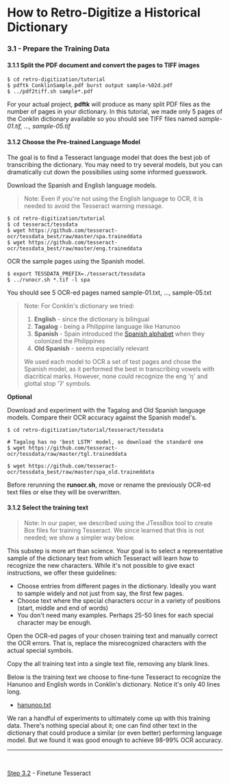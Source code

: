 # How to Retro-Digitize a Historical Dictionary

### 3.1 - Prepare the Training Data

#### 3.1.1 Split the PDF document and convert the pages to TIFF images

```
$ cd retro-digitization/tutorial
$ pdftk ConklinSample.pdf burst output sample-%02d.pdf
$ ../pdf2tiff.sh sample*.pdf
```

For your actual project, __pdftk__ will produce as many split PDF files as the number of pages in your dictionary. In this tutorial, we made only 5 pages of the Conklin dictionary available so you should see TIFF files named _sample-01.tif, ..., sample-05.tif_

#### 3.1.2 Choose the Pre-trained Language Model

The goal is to find a Tesseract language model that does the best job of transcribing the dictionary. You may need to try several models, but you can dramatically cut down the possibilies using some informed guesswork.

Download the Spanish and English language models.

> Note: Even if you're not using the English language to OCR, it is needed to avoid the Tesseract warning message.

```
$ cd retro-digitization/tutorial
$ cd tesseract/tessdata
$ wget https://github.com/tesseract-ocr/tessdata_best/raw/master/spa.traineddata
$ wget https://github.com/tesseract-ocr/tessdata_best/raw/master/eng.traineddata
```

OCR the sample pages using the Spanish model.

```
$ export TESSDATA_PREFIX=./tesseract/tessdata
$ ../runocr.sh *.tif -l spa
```

You should see 5 OCR-ed pages named sample-01.txt, ..., sample-05.txt

> Note: For Conklin's dictionary we tried:
> 1. __English__ - since the dictionary is bilingual
> 2. __Tagalog__ - being a Philippine language like Hanunoo
> 3. __Spanish__ - Spain introduced the [Spanish alphabet](https://en.wikipedia.org/wiki/Filipino_orthography) when they colonized the Philippines
> 4. __Old Spanish__ - seems especially relevant
>
> We used each model to OCR a set of test pages and chose the Spanish model, as it performed the best in transcribing vowels with diacritical marks. However, none could recognize the eng 'ŋ' and glottal stop 'ʔ' symbols.

__Optional__

Download and experiment with the Tagalog and Old Spanish language models. Compare their OCR accuracy against the Spanish model's. 

```
$ cd retro-digitization/tutorial/tesseract/tessdata

# Tagalog has no 'best LSTM' model, so download the standard one
$ wget https://github.com/tesseract-ocr/tessdata/raw/master/tgl.traineddata

$ wget https://github.com/tesseract-ocr/tessdata_best/raw/master/spa_old.traineddata
```

Before rerunning the __runocr.sh__, move or rename the previously OCR-ed text files or else they will be overwritten.

#### 3.1.2 Select the training text

> Note: In our paper, we described using the JTessBox tool to create Box files for training Tesseract. We since learned that this is not needed; we show a simpler way below.  

This substep is more art than science. Your goal is to select a representative sample of the dictionary text from which Tesseract will learn how to recognize the new characters. While it's not possible to give exact instructions, we offer these guidelines:

- Choose entries from different pages in the dictionary. Ideally you want to sample widely and not just from say, the first few pages.
- Choose text where the special characters occur in a variety of positions (start, middle and end of words)
- You don't need many examples. Perhaps 25-50 lines for each special character may be enough.

Open the OCR-ed pages of your chosen training text and manually correct the OCR errors. That is, replace the misrecognized characters with the actual special symbols.

Copy the all training text into a single text file, removing any blank lines.

Below is the training text we choose to fine-tune Tesseract to recognize the Hanunoo and English words in Conklin's dictionary. Notice it's only 40 lines long.

- [hanunoo.txt](./tutorial/hanunoo.txt)

We ran a handful of experiments to ultimately come up with this training data. There's nothing special about it; one can find other text in the dictionary that could produce a similar (or even better) performing language model. But we found it was good enough to achieve 98-99% OCR accuracy.

---
<br/>

[Step 3.2](./Step3.2-Finetune.md) - Finetune Tesseract